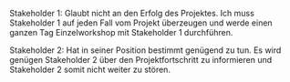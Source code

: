 Stakeholder 1: Glaubt nicht an den Erfolg des Projektes. Ich muss Stakeholder 1 auf jeden Fall vom Projekt überzeugen und werde einen ganzen Tag Einzelworkshop mit Stakeholder 1 durchführen.

Stakeholder 2: Hat in seiner Position bestimmt genügend zu tun. Es wird genügen Stakeholder 2 über den Projektfortschritt zu informieren und Stakeholder 2 somit nicht weiter zu stören.